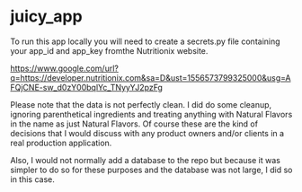 # juicy_app

To run this app locally you will need to create a secrets.py file containing your app_id and app_key fromthe Nutritionix website.

https://www.google.com/url?q=https://developer.nutritionix.com&sa=D&ust=1556573799325000&usg=AFQjCNE-sw_d0zY00bqlYc_TNyyYJ2pzFg


Please note that the data is not perfectly clean. I did do some cleanup, ignoring parenthetical ingredients and treating anything with Natural Flavors in the name as just Natural Flavors. Of course these are the kind of decisions that I would discuss with any product owners and/or clients in a real production application.

Also, I would not normally add a database to the repo but because it was simpler to do so for these purposes and the database was not large, I did so in this case.

